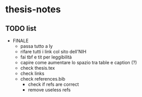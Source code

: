 # thesis-notes

## TODO list

- FINALE
    - passa tutto a ly
    - rifare tutti i link col sito dell'NIH
    - fai tbf e tit per leggibilità
    - capire come aumentare lo spazio tra table e caption (?)
    - check thesis.tex
    - check links
    - check references.bib
        - check if refs are correct
        - remove useless refs

